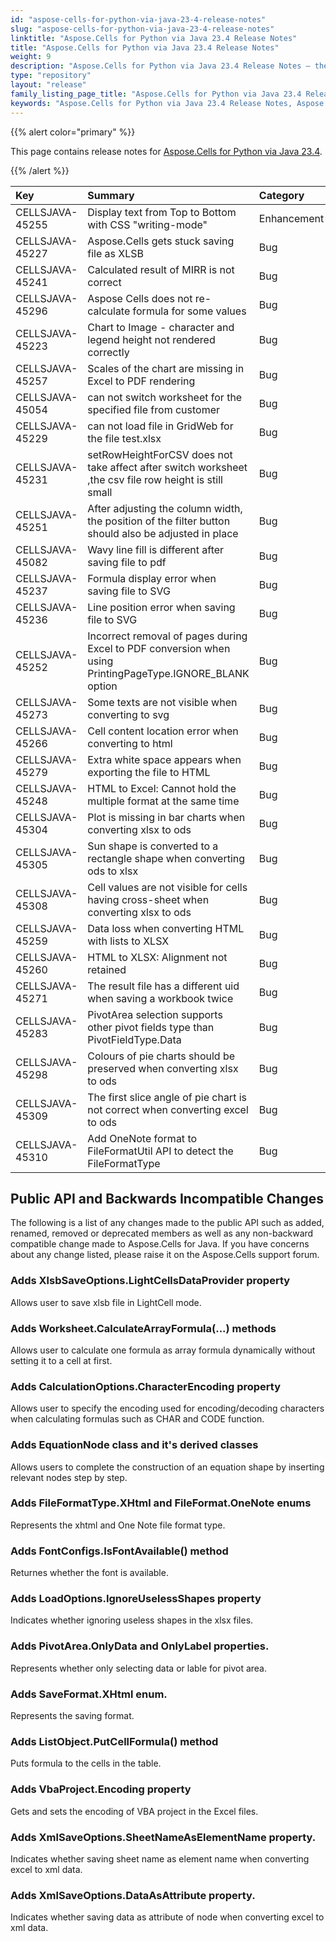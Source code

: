 ```yaml
---
id: "aspose-cells-for-python-via-java-23-4-release-notes"
slug: "aspose-cells-for-python-via-java-23-4-release-notes"
linktitle: "Aspose.Cells for Python via Java 23.4 Release Notes"
title: "Aspose.Cells for Python via Java 23.4 Release Notes"
weight: 9
description: "Aspose.Cells for Python via Java 23.4 Release Notes – the latest enhancements, new features, and fixes."
type: "repository"
layout: "release"
family_listing_page_title: "Aspose.Cells for Python via Java 23.4 Release Notes"
keywords: "Aspose.Cells for Python via Java 23.4 Release Notes, Aspose.Cells for Python via Java 23.4 updates and fixes"
---
```


{{% alert color="primary" %}}

This page contains release notes for [Aspose.Cells for Python via Java 23.4](https://releases.aspose.com/cells/python-java/new-releases/aspose.cells-for-python-via-java-23.4/).

{{% /alert %}}

|**Key**|**Summary**|**Category**|
| :- | :- | :- |
|CELLSJAVA-45255|Display text from Top to Bottom with CSS "writing-mode"|Enhancement
|CELLSJAVA-45227|Aspose.Cells gets stuck saving file as XLSB|Bug
|CELLSJAVA-45241|Calculated result of MIRR is not correct|Bug
|CELLSJAVA-45296|Aspose Cells does not re-calculate formula for some values|Bug
|CELLSJAVA-45223|Chart to Image - character and legend height not rendered correctly|Bug
|CELLSJAVA-45257|Scales of the chart are missing in Excel to PDF rendering |Bug
|CELLSJAVA-45054|can not switch worksheet for the specified file from customer|Bug
|CELLSJAVA-45229|can not load file in GridWeb for the file test.xlsx|Bug
|CELLSJAVA-45231|setRowHeightForCSV does not take affect after switch worksheet ,the csv file row height is still small|Bug
|CELLSJAVA-45251|After adjusting the column width, the position of the filter button should also be adjusted in place|Bug
|CELLSJAVA-45082|Wavy line fill is different after saving file to pdf|Bug
|CELLSJAVA-45237|Formula display error when saving file to SVG|Bug
|CELLSJAVA-45236|Line position error when saving file to SVG|Bug
|CELLSJAVA-45252|Incorrect removal of pages during Excel to PDF conversion when using PrintingPageType.IGNORE_BLANK option|Bug
|CELLSJAVA-45273|Some texts are not visible when converting to svg|Bug
|CELLSJAVA-45266|Cell content location error when converting to html|Bug
|CELLSJAVA-45279|Extra white space appears when exporting the file to HTML|Bug
|CELLSJAVA-45248|HTML to Excel: Cannot hold the multiple format at the same time |Bug
|CELLSJAVA-45304|Plot is missing in bar charts when converting xlsx to ods|Bug
|CELLSJAVA-45305|Sun shape is converted to a rectangle shape when converting ods to xlsx|Bug
|CELLSJAVA-45308|Cell values are not visible for cells having cross-sheet when converting xlsx to ods|Bug
|CELLSJAVA-45259|Data loss when converting HTML with lists to XLSX|Bug
|CELLSJAVA-45260|HTML to XLSX: Alignment not retained|Bug
|CELLSJAVA-45271|The result file has a different uid when saving a workbook twice |Bug
|CELLSJAVA-45283|PivotArea selection supports other pivot fields type than PivotFieldType.Data|Bug
|CELLSJAVA-45298|Colours of pie charts should be preserved when converting xlsx to ods|Bug
|CELLSJAVA-45309|The first slice angle of pie chart is not correct when converting excel to ods|Bug
|CELLSJAVA-45310|Add OneNote format to FileFormatUtil API to detect the FileFormatType|Bug

## **Public API and Backwards Incompatible Changes**

The following is a list of any changes made to the public API such as added, renamed, removed or deprecated members as well as any non-backward compatible change made to Aspose.Cells for Java. If you have concerns about any change listed, please raise it on the Aspose.Cells support forum.

### **Adds XlsbSaveOptions.LightCellsDataProvider property**

Allows user to save xlsb file in LightCell mode.

### **Adds Worksheet.CalculateArrayFormula(...) methods**

Allows user to calculate one formula as array formula dynamically without setting it to a cell at first.

### **Adds CalculationOptions.CharacterEncoding property**

Allows user to specify the encoding used for encoding/decoding characters when calculating formulas such as CHAR and CODE function.

### **Adds EquationNode class and it's derived classes**

Allows users to complete the construction of an equation shape by inserting relevant nodes step by step.

### **Adds FileFormatType.XHtml and FileFormat.OneNote enums**

Represents the xhtml and One Note file format type.

### **Adds FontConfigs.IsFontAvailable() method**

Returnes whether the font is available.

### **Adds LoadOptions.IgnoreUselessShapes property**

Indicates whether ignoring useless shapes in the xlsx files.

### **Adds PivotArea.OnlyData and OnlyLabel properties.**

Represents whether only selecting data or lable for pivot area.

### **Adds SaveFormat.XHtml enum.**

Represents the saving format.

### **Adds ListObject.PutCellFormula() method**

Puts formula to the cells in the table.

### **Adds VbaProject.Encoding property**

Gets and sets the encoding of VBA project in the Excel files.

### **Adds XmlSaveOptions.SheetNameAsElementName property.**

Indicates whether saving sheet name as element name when converting excel to xml data.

### **Adds XmlSaveOptions.DataAsAttribute property.**

Indicates whether saving data as attribute of node when converting excel to xml data.
